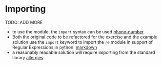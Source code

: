 # Importing

TODO: ADD MORE

- to use the module, the `import` syntax can be used [phone-number](../exercise-concepts/phone-number.md)
- Both the original code to be refactored for the exercise and the example solution use the `import` keyword to import the `re` module in support of Regular Expressions in python. [markdown](../exercise-concepts/markdown.md)
- a reasonably readable solution will require importing from the standard library [allergies](../exercise-concepts/allergies.md)
